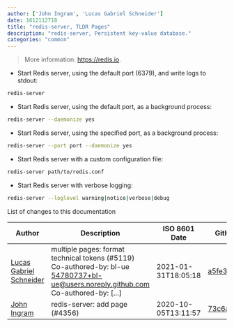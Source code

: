 ```yaml
---
author: ['John Ingram', 'Lucas Gabriel Schneider']
date: 1612112718
title: "redis-server, TLDR Pages"
description: "redis-server, Persistent key-value database."
categories: "common"
---
```

> More information: <https://redis.io>.

- Start Redis server, using the default port (6379), and write logs to stdout:

```bash
redis-server
```

- Start Redis server, using the default port, as a background process:

```bash
redis-server --daemonize yes
```

- Start Redis server, using the specified port, as a background process:

```bash
redis-server --port port --daemonize yes
```

- Start Redis server with a custom configuration file:

```bash
redis-server path/to/redis.conf
```

- Start Redis server with verbose logging:

```bash
redis-server --loglevel warning|notice|verbose|debug
```
List of changes to this documentation


Author | Description | ISO 8601 Date | GitHub link
------|-----|-----|-----
[Lucas Gabriel Schneider](mailto:casdpa@gmail.com) | multiple pages: format technical tokens (#5119) Co-authored-by: bl-ue <54780737+bl-ue@users.noreply.github.com> Co-authored-by: [...] | 2021-01-31T18:05:18 | [a5fe31bc47ae](https://github.com/tldr-pages/tldr/commit/a5fe31bc47aece3efa5e66b52b3cf384f27d5d72)
[John Ingram](mailto:readparse@users.noreply.github.com) | redis-server: add page (#4356) | 2020-10-05T13:11:57 | [73c6a856e2da](https://github.com/tldr-pages/tldr/commit/73c6a856e2dac193470ebfe04b5084c0c82d8315)

